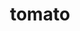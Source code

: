 ---
layout: smileys&emotion
title: tomato
emoji: tomato
permalink: 🍅.html
image: assets/img/3moji/tomato.png
---
